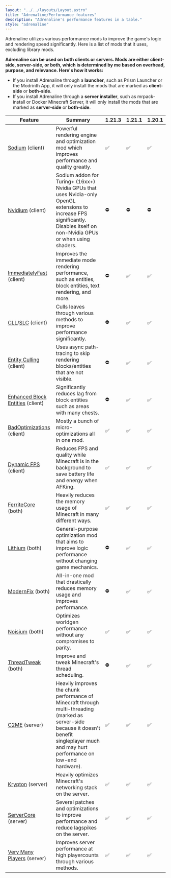 ```yaml
---
layout: "../../layouts/Layout.astro"
title: "Adrenaline/Performance features"
description: "Adrenaline's performance features in a table."
style: "adrenaline"
---
```


Adrenaline utilizes various performance mods to improve the game's logic and rendering speed significantly. Here is a list of mods that it uses, excluding library mods.

**Adrenaline can be used on both clients or servers. Mods are either client-side, server-side, or both, which is determined by me based on overhead, purpose, and relevance. Here's how it works:**

- If you install Adrenaline through a **launcher**, such as Prism Launcher or the Modrinth App, it will only install the mods that are marked as **client-side** or **both-side**.
- If you install Adrenaline through a **server installer**, such as mrpack-install or Docker Minecraft Server, it will only install the mods that are marked as **server-side** or **both-side**.

| Feature                                                                                                     | Summary                                                                                                                                                                                        | 1.21.3 | 1.21.1 | 1.20.1 |
| ----------------------------------------------------------------------------------------------------------- | ---------------------------------------------------------------------------------------------------------------------------------------------------------------------------------------------- | ------ | ------ | ------ |
| [Sodium](https://modrinth.com/mod/sodium) (client)                                                          | Powerful rendering engine and optimization mod which improves performance and quality greatly.                                                                                                 | ✅     | ✅     | ✅     |
| [Nvidium](https://modrinth.com/mod/nvidium) (client)                                                        | Sodium addon for Turing+ (16xx+) Nvidia GPUs that uses Nvidia-only OpenGL extensions to increase FPS significantly. Disables itself on non-Nvidia GPUs or when using shaders.                  | ⛔     | ⛔     | ⛔     |
| [ImmediatelyFast](https://modrinth.com/mod/immediatelyfast) (client)                                        | Improves the immediate mode rendering performance, such as entities, block entities, text rendering, and more.                                                                                 | ⛔     | ✅     | ✅     |
| [CLL](https://modrinth.com/mod/cull-less-leaves)/[SLC](https://modrinth.com/mod/sodiumleafculling) (client) | Culls leaves through various methods to improve performance significantly.                                                                                                                     | ⛔     | ✅     | ✅     |
| [Entity Culling](https://modrinth.com/mod/entityculling) (client)                                           | Uses async path-tracing to skip rendering blocks/entities that are not visible.                                                                                                                | ⛔     | ✅     | ✅     |
| [Enhanced Block Entities](https://modrinth.com/mod/ebe) (client)                                            | Significantly reduces lag from block entities such as areas with many chests.                                                                                                                  | ⛔     | ✅     | ✅     |
| [BadOptimizations](https://modrinth.com/mod/badoptimizations) (client)                                      | Mostly a bunch of micro-optimizations all in one mod.                                                                                                                                          | ✅     | ✅     | ✅     |
| [Dynamic FPS](https://modrinth.com/mod/dynamic-fps) (client)                                                | Reduces FPS and quality while Minecraft is in the background to save battery life and energy when AFKing.                                                                                      | ✅     | ✅     | ✅     |
| [FerriteCore](https://modrinth.com/mod/ferrite-core) (both)                                                 | Heavily reduces the memory usage of Minecraft in many different ways.                                                                                                                          | ✅     | ✅     | ✅     |
| [Lithium](https://modrinth.com/mod/lithium) (both)                                                          | General-purpose optimization mod that aims to improve logic performance without changing game mechanics.                                                                                       | ⛔     | ✅     | ✅     |
| [ModernFix](https://modrinth.com/mod/modernfix) (both)                                                      | All-in-one mod that drastically reduces memory usage and improves performance.                                                                                                                 | ⛔     | ✅     | ✅     |
| [Noisium](https://modrinth.com/mod/noisium) (both)                                                          | Optimizes worldgen performance without any compromises to parity.                                                                                                                              | ✅     | ✅     | ✅     |
| [ThreadTweak](https://modrinth.com/mod/threadtweak) (both)                                                  | Improve and tweak Minecraft's thread scheduling.                                                                                                                                               | ⛔     | ✅     | ✅     |
| [C2ME](https://modrinth.com/mod/c2me-fabric) (server)                                                       | Heavily improves the chunk performance of Minecraft through multi-threading (marked as server-side because it doesn't benefit singleplayer much and may hurt performance on low-end hardware). | ✅     | ✅     | ✅     |
| [Krypton](https://modrinth.com/mod/krypton) (server)                                                        | Heavily optimizes Minecraft's networking stack on the server.                                                                                                                                  | ✅     | ✅     | ✅     |
| [ServerCore](https://modrinth.com/mod/servercore) (server)                                                  | Several patches and optimizations to improve performance and reduce lagspikes on the server.                                                                                                   | ✅     | ✅     | ✅     |
| [Very Many Players](https://modrinth.com/mod/vmp-fabric) (server)                                           | Improves server performance at high playercounts through various methods.                                                                                                                      | ✅     | ✅     | ✅     |
